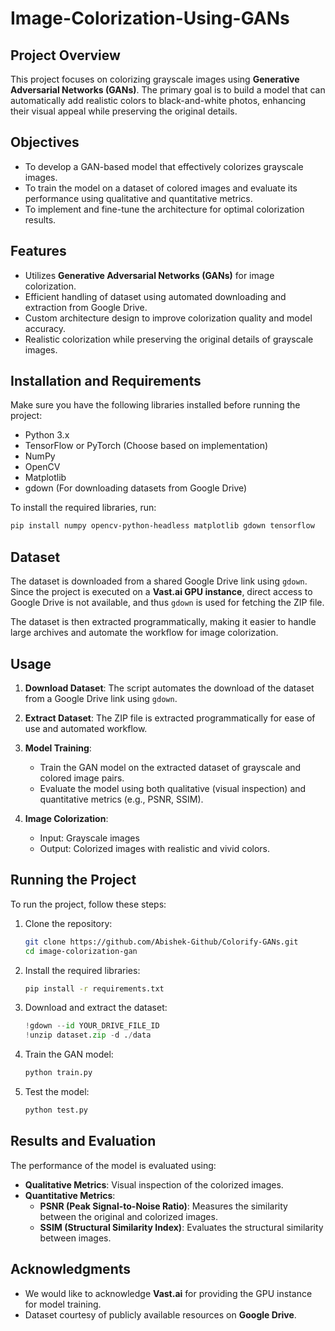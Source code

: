 # Image-Colorization-Using-GANs

## Project Overview
This project focuses on colorizing grayscale images using **Generative Adversarial Networks (GANs)**. The primary goal is to build a model that can automatically add realistic colors to black-and-white photos, enhancing their visual appeal while preserving the original details.

## Objectives
- To develop a GAN-based model that effectively colorizes grayscale images.
- To train the model on a dataset of colored images and evaluate its performance using qualitative and quantitative metrics.
- To implement and fine-tune the architecture for optimal colorization results.

## Features
- Utilizes **Generative Adversarial Networks (GANs)** for image colorization.
- Efficient handling of dataset using automated downloading and extraction from Google Drive.
- Custom architecture design to improve colorization quality and model accuracy.
- Realistic colorization while preserving the original details of grayscale images.

## Installation and Requirements
Make sure you have the following libraries installed before running the project:

- Python 3.x
- TensorFlow or PyTorch (Choose based on implementation)
- NumPy
- OpenCV
- Matplotlib
- gdown (For downloading datasets from Google Drive)

To install the required libraries, run:
```bash
pip install numpy opencv-python-headless matplotlib gdown tensorflow
```

## Dataset
The dataset is downloaded from a shared Google Drive link using `gdown`. Since the project is executed on a **Vast.ai GPU instance**, direct access to Google Drive is not available, and thus `gdown` is used for fetching the ZIP file.

The dataset is then extracted programmatically, making it easier to handle large archives and automate the workflow for image colorization.

## Usage

1. **Download Dataset**:
   The script automates the download of the dataset from a Google Drive link using `gdown`.

2. **Extract Dataset**:
   The ZIP file is extracted programmatically for ease of use and automated workflow.

3. **Model Training**:
   - Train the GAN model on the extracted dataset of grayscale and colored image pairs.
   - Evaluate the model using both qualitative (visual inspection) and quantitative metrics (e.g., PSNR, SSIM).

4. **Image Colorization**:
   - Input: Grayscale images
   - Output: Colorized images with realistic and vivid colors.

## Running the Project
To run the project, follow these steps:

1. Clone the repository:
    ```bash
    git clone https://github.com/Abishek-Github/Colorify-GANs.git
    cd image-colorization-gan
    ```

2. Install the required libraries:
    ```bash
    pip install -r requirements.txt
    ```

3. Download and extract the dataset:
    ```python
    !gdown --id YOUR_DRIVE_FILE_ID
    !unzip dataset.zip -d ./data
    ```

4. Train the GAN model:
    ```python
    python train.py
    ```

5. Test the model:
    ```python
    python test.py
    ```

## Results and Evaluation
The performance of the model is evaluated using:
- **Qualitative Metrics**: Visual inspection of the colorized images.
- **Quantitative Metrics**:
  - **PSNR (Peak Signal-to-Noise Ratio)**: Measures the similarity between the original and colorized images.
  - **SSIM (Structural Similarity Index)**: Evaluates the structural similarity between images.


## Acknowledgments
- We would like to acknowledge **Vast.ai** for providing the GPU instance for model training.
- Dataset courtesy of publicly available resources on **Google Drive**.
